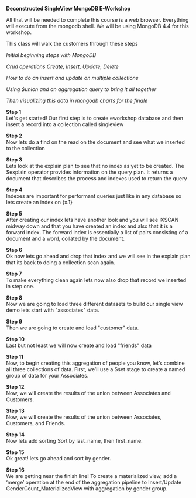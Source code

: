**Deconstructed SingleView MongoDB E-Workshop**

[id]: https://www.mongodb.com/use-cases/single-view "MongoDB Single View"

All that will be needed to complete this course is a web browser.
Everything will execute from the mongodb shell.
We will be using MongoDB 4.4 for this workshop.

This class will walk the customers through these steps<br>

*Initial beginning steps with MongoDB*

*Crud operations Create, Insert, Update, Delete*

*How to do an insert and update on multiple collections*

*Using $union and an aggregation query to bring it all together*

*Then visualizing this data in mongodb charts for the finale*

**Step 1**<br>
Let's get started! Our first step is to create eworkshop database and then insert a record into a collection called singleview

**Step 2**<br>
Now lets do a find on the read on the document and see what we inserted to the collection

**Step 3**<br>
Lets look at the explain plan to see that no index as yet to be created. The $explain operator provides information on the query plan. It returns a document that describes the process and indexes used to return the query

**Step 4**<br>
Indexes are important for performant queries just like in any database so lets create an index on {x.1}

**Step 5**<br>
After creating our index lets have another look and you will see IXSCAN midway down and that you have created an index and also that it is a forward index. The forward index is essentially a list of pairs consisting of a document and a word, collated by the document.

**Step 6**<br>
Ok now lets go ahead and drop that index and we will see in the explain plan that its back to doing a collection scan again.

**Step 7**<br>
To make everything clean again lets now also drop that record we inserted in step one.

**Step 8**<br>
Now we are going to load three different datasets to build our single view demo lets start with "associates" data.

**Step 9**<br>
Then we are going to create and load "customer" data.

**Step 10**<br>
Last but not least we will now create and load "friends" data

**Step 11**<br>
Now, to begin creating this aggregation of people you know, let’s combine
all three collections of data. First, we’ll use a $set stage to create a named group of data for your Associates.

**Step 12**<br>
Now, we will create the results of the union between Associates and Customers.

**Step 13**<br>
Now, we will create the results of the union between Associates, Customers, and Friends.

**Step 14**<br>
Now lets add sorting Sort by last_name, then first_name.

**Step 15**<br>
Ok great! lets go ahead and sort by gender.

**Step 16**<br>
We are getting near the finish line! To create a materialized view, add a ‘merge’ operation at the end of the
aggregation pipeline to Insert/Update GenderCount_MaterializedView with aggregation by gender group.










